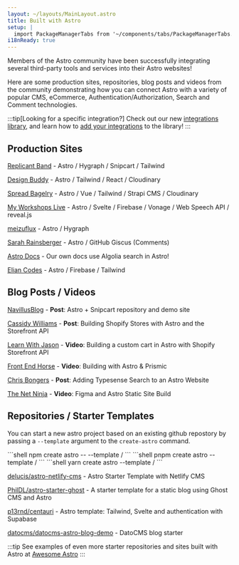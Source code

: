 ```yaml
---
layout: ~/layouts/MainLayout.astro
title: Built with Astro
setup: | 
  import PackageManagerTabs from '~/components/tabs/PackageManagerTabs.astro'
i18nReady: true
---
```


Members of the Astro community have been successfully integrating several third-party tools and services into their Astro websites!

Here are some production sites, repositories, blog posts and videos from the community demonstrating how you can connect Astro with a variety of popular CMS, eCommerce, Authentication/Authorization, Search and Comment technologies.

:::tip[Looking for a specific integration?]
Check out our new [integrations library](https://astro.build/integrations/), and learn how to [add your integrations](/en/guides/publish-to-npm/#integrations-library) to the library!
:::

## Production Sites

[Replicant Band](https://replicant.band/) - Astro / Hygraph / Snipcart / Tailwind

[Design Buddy](https://design-buddy.netlify.app/) - Astro / Tailwind / React / Cloudinary

[Spread Bagelry](https://spreadbagelry.com/) - Astro / Vue / Tailwind / Strapi CMS / Cloudinary

[My Workshops Live](https://myworkshops.live/) - Astro / Svelte / Firebase / Vonage / Web Speech API / reveal.js

[meizuflux](https://meizuflux.com/) - Astro / Hygraph

[Sarah Rainsberger](https://www.rainsberger.ca/) - Astro / GitHub Giscus (Comments)

[Astro Docs](https://github.com/withastro/docs) - Our own docs use Algolia search in Astro!

[Elian Codes](https://www.elian.codes/) - Astro / Firebase / Tailwind


## Blog Posts / Videos

[NavillusBlog](https://navillus.dev/blog/astro-plus-snipcart) - **Post**: Astro + Snipcart repository and demo site

[Cassidy Williams](https://www.netlify.com/blog/2021/07/23/build-a-modern-shopping-site-with-astro-and-serverless-functions/) - **Post**: Building Shopify Stores with Astro and the Storefront API

[Learn With Jason](https://youtube.com/watch?v=FJOJmKFngLI) - **Video**: Building a custom cart in Astro with Shopify Storefront API

[Front End Horse](https://www.youtube.com/watch?v=qFUfuDSLdxM) - **Video**: Building with Astro & Prismic

[Chris Bongers](https://aviyel.com/post/1006/adding-typesense-search-to-an-astro-static-generated-website) - **Post**: Adding Typesense Search to an Astro Website

[The Net Ninja](https://www.youtube.com/playlist?list=PL4cUxeGkcC9hZm9NYpd4G-jhoeEk0ls--) - **Video**: Figma and Astro Static Site Build

## Repositories / Starter Templates

You can start a new astro project based on an existing github repostory by passing a `--template` argument to the `create-astro` command.

<PackageManagerTabs>
  <Fragment slot="npm">
  ```shell
  npm create astro -- --template <github-username>/<github-repo>
  ```
  </Fragment>
  <Fragment slot="pnpm">
  ```shell
  pnpm create astro --template <github-username>/<github-repo>
  ```
  </Fragment>
  <Fragment slot="yarn">
  ```shell
  yarn create astro --template <github-username>/<github-repo>
  ```
  </Fragment>
</PackageManagerTabs>

[delucis/astro-netlify-cms](https://github.com/delucis/astro-netlify-cms) - Astro Starter Template with Netlify CMS

[PhilDL/astro-starter-ghost](https://github.com/PhilDL/astro-starter-ghost) - A starter template for a static blog using Ghost CMS and Astro

[p13rnd/centauri](https://github.com/p13rnd/centauri) - Astro template: Tailwind, Svelte and authentication with Supabase

[datocms/datocms-astro-blog-demo](https://github.com/datocms/datocms-astro-blog-demo) - DatoCMS blog starter


:::tip
See examples of even more starter repositories and sites built with Astro at [Awesome Astro](https://github.com/one-aalam/awesome-astro#%E2%84%B9%EF%B8%8F-repositoriesstarter-kitscomponents)
:::
